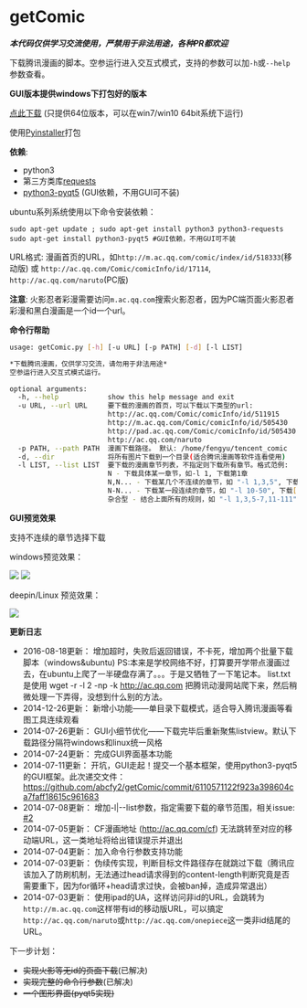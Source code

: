 getComic
========

***本代码仅供学习交流使用，严禁用于非法用途，各种PR都欢迎***

下载腾讯漫画的脚本。空参运行进入交互式模式，支持的参数可以加``-h``或``--help``参数查看。

**GUI版本提供windows下打包好的版本**

[点此下载](http://7xjpgb.com1.z0.glb.clouddn.com/getComic-gui.zip) (只提供64位版本，可以在win7/win10 64bit系统下运行)

使用[Pyinstaller](http://www.pyinstaller.org/)打包

**依赖**:

* python3
* 第三方类库[requests](http://docs.python-requests.org/en/latest/user/install/#install)
* [python3-pyqt5](http://www.riverbankcomputing.co.uk/software/pyqt/download5) (GUI依赖，不用GUI可不装)

ubuntu系列系统使用以下命令安装依赖：

    sudo apt-get update ; sudo apt-get install python3 python3-requests
    sudo apt-get install python3-pyqt5 #GUI依赖，不用GUI可不装

URL格式: 漫画首页的URL，如``http://m.ac.qq.com/comic/index/id/518333``(移动版) 或 ``http://ac.qq.com/Comic/comicInfo/id/17114``, ``http://ac.qq.com/naruto``(PC版)

**注意**: 火影忍者彩漫需要访问``m.ac.qq.com``搜索火影忍者，因为PC端页面火影忍者彩漫和黑白漫画是一个id一个url。

**命令行帮助**

```bash
usage: getComic.py [-h] [-u URL] [-p PATH] [-d] [-l LIST]

*下载腾讯漫画，仅供学习交流，请勿用于非法用途*
空参运行进入交互式模式运行。

optional arguments:
  -h, --help            show this help message and exit
  -u URL, --url URL     要下载的漫画的首页，可以下载以下类型的url: 
                        http://ac.qq.com/Comic/comicInfo/id/511915
                        http://m.ac.qq.com/Comic/comicInfo/id/505430
                        http://pad.ac.qq.com/Comic/comicInfo/id/505430
                        http://ac.qq.com/naruto
  -p PATH, --path PATH  漫画下载路径。 默认: /home/fengyu/tencent_comic
  -d, --dir             将所有图片下载到一个目录(适合腾讯漫画等软件连看使用)
  -l LIST, --list LIST  要下载的漫画章节列表，不指定则下载所有章节。格式范例: 
                        N - 下载具体某一章节，如-l 1, 下载第1章
                        N,N... - 下载某几个不连续的章节，如 "-l 1,3,5", 下载1,3,5章
                        N-N... - 下载某一段连续的章节，如 "-l 10-50", 下载[10,50]章
                        杂合型 - 结合上面所有的规则，如 "-l 1,3,5-7,11-111"
```

**GUI预览效果**

支持不连续的章节选择下载

windows预览效果：

![](http://static.oschina.net/uploads/space/2014/0724/222236_2rb7_1395553.jpg)
![](http://static.oschina.net/uploads/space/2014/0724/222329_Pife_1395553.jpg)

deepin/Linux 预览效果：

![](http://static.oschina.net/uploads/space/2014/0724/223412_4Hz4_1395553.jpg)

**更新日志**
* 2016-08-18更新： 增加超时，失败后返回错误，不卡死，增加两个批量下载脚本（windows&ubuntu)
                    PS:本来是学校网络不好，打算要开学带点漫画过去，在ubuntu上爬了一半硬盘存满了。。。于是又牺牲了一下笔记本。
                    list.txt是使用
                    wget -r -l 2 -np -k http://ac.qq.com
                    把腾讯动漫网站爬下来，然后稍微处理一下弄得，没想到什么别的方法。
* 2014-12-26更新： 新增小功能——单目录下载模式，适合导入腾讯漫画等看图工具连续观看
* 2014-07-26更新： GUI小细节优化——下载完毕后重新聚焦listview。默认下载路径分隔符windows和linux统一风格
* 2014-07-24更新： 完成GUI界面基本功能
* 2014-07-11更新： 开坑，GUI走起！提交一个基本框架，使用python3-pyqt5的GUI框架。此次递交文件： https://github.com/abcfy2/getComic/commit/6110571122f923a398604ca7faff18615c961683
* 2014-07-08更新： 增加-l|--list参数，指定需要下载的章节范围，相关issue: [#2](https://github.com/abcfy2/getComic/issues/2)
* 2014-07-05更新： CF漫画地址 (http://ac.qq.com/cf) 无法跳转至对应的移动端URL，这一类地址将给出错误提示并退出
* 2014-07-04更新： 加入命令行参数支持功能
* 2014-07-03更新： 伪续传实现，判断目标文件路径存在就跳过下载（腾讯应该加入了防刷机制，无法通过head请求得到的content-length判断究竟是否需要重下，因为for循环+head请求过快，会被ban掉，造成异常退出）
* 2014-07-03更新： 使用ipad的UA，这样访问非id的URL，会跳转为``http://m.ac.qq.com``这样带有id的移动版URL，可以搞定``http://ac.qq.com/naruto``或``http://ac.qq.com/onepiece``这一类非id结尾的URL。

下一步计划：

* ~~实现火影等无id的页面下载~~(已解决)
* ~~实现完整的命令行参数~~(已解决)
* ~~一个图形界面(pyqt5实现)~~
